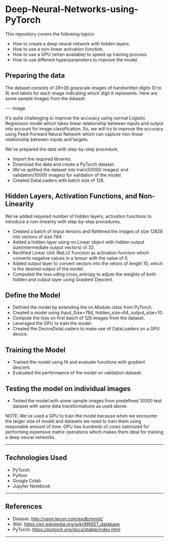 # Deep-Neural-Networks-using-PyTorch

This repository covers the following topics:
- How to create a deep neural network with hidden layers.
- How to use a non-linear activation function.
- How to use a GPU (when available) to speed up training process.
- How to use different hyperparameters to improve the model.

## Preparing the data

The dataset consists of 28*28 grayscale images of handwritten digits (0 to 9) and labels for each image indicating which digit it represents. Here are some sample images from the dataset:

--- image

It's quite challenging to improve the accuracy using normal Logistic Regression model which takes linear relationship between inputs and output into account for image classification. So, we will try to improve the accuracy using Feed-Forward Neural Network which can capture non-linear relationship between inputs and targets.

We've prepared the data with step-by-step procedure,
- Import the required libraries.
- Download the data and create a PyTorch dataset.
- We've splitted the dataset into train(50000 images) and validation(10000 images) for validation of the model.
- Created DataLoaders with batch size of 128.

## Hidden Layers, Activation Functions, and Non-Linearity

We've added required number of hidden layers, activation functions to introduce a non-linearity with step-by-step procedures,
- Created a batch of imput tensors and flattened the images of size 1*28*28 into vectors of size 784.
- Added a hidden layer using nn.Linear object with hidden output size(intermediate output vectors) of 32.
- Rectified Linear Unit (ReLU) Function as activation function which converts negative values in a tensor with the value of 0.
- Added output layer to convert vectors into the vetors of length 10, which is the desired output of the model.
- Computed the loss uding cross_entropy to adjust the weights of both hidden and output layer using Gradient Descent.

## Define the Model

- Defined the model by extending the nn.Module class from PyTorch.
- Created a model using Input_Size=784, hidden_size=64, output_size=10.
- Compute the loss on first batch of 128 images from the dataset.
- Leveraged the GPU to train the model.
- Created the DeviceDataLoaders to make use of DataLoaders on a GPU device.

## Training the Model

- Trained the model using fit and evaluate functions with gradient descent.
- Evaluated the performance of the model on validation dataset.

## Testing the model on individual images

- Tested the model with some sample images from predefined 10000 test dataset with same data transformations as used above.

NOTE: We've used a GPU to train the model because when we encounter the larger size of model and datasets we need to train them using reasonable amount of time.
GPU has hundreds of cores optimized for performing expensive matrix operations which makes them ideal for training a deep neural networks.

----------------------------------------------------------

## Technologies Used

- PyTorch
- Python
- Google Colab
- Jupyter Notebook

----------------------------------------------------------

## References

- Dataset: http://yann.lecun.com/exdb/mnist/
- Wiki: https://en.wikipedia.org/wiki/MNIST_database
- PyTorch: https://pytorch.org/docs/stable/index.html

----------------------------------------------------------
